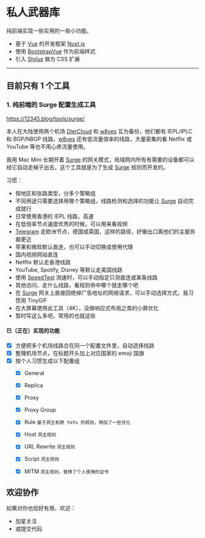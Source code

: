 # 私人武器库

纯前端实现一些实用的一些小功能。

- 基于 [Vue](https://vuejs.org/) 的开发框架 [Nuxt.js](https://nuxtjs.org/)
- 使用 [BootstrapVue](https://bootstrap-vue.org/) 作为前端样式
- 引入 [Stylus](https://www.stylus.com/) 做为 CSS 扩展

------

## 目前只有 1 个工具

### 1. 纯前端的 Surge 配置生成工具

https://12345.blog/tools/surge/

本人在大陆使用两个机场 [DlerCloud][Dler] 和 [w8ves][w8ves] 互为备份，他们都有 IEPL/IPLC 和 BGP/NBGP 线路，[w8ves][w8ves] 还有低流量倍率的线路，大量密集的看 Netflix 或 YouTube 等也不用心疼流量使用。

我用 Mac Mini 长期开着 [Surge][Surge] 的网关模式，局域网内所有有需要的设备都可以经它自动走梯子出去，这个工具就是为了生成 [Surge][Surge] 规则而开发的。

习惯：

- 按地区和张路类型，分多个策略组
- 不同用途只需要选择用哪个策略组，线路检测和选择的功能让 [Surge][Surge] 自动完成就行
- 日常使用香港的 IEPL 线路，高速
- 在低倍率节点速度优秀的时候，可以用来看视频
- [Telegram][Telegram] 走欧洲节点，德国或英国，这样的路径，好像出口离他们的主服务器更近
- 苹果和微软默认直连，也可以手动切换成使用代理
- 国内视频网站直连
- Netflix 默认走香港线路
- YouTube, Spotify, Disney 等默认走美国线路
- 使用 [SpeedTest][SpeedTest] 测速时，可以手动指定只测直连或某条线路
- 其他访问，走什么线路，看规则命中哪个就走哪个吧
- 在 [Surge][Surge] 网关上直接回绝掉广告地址的网络请求，可以手动选择方式，我习惯用 TinyGIF
- 在大屏幕使用此工具（4K），没做响应式布局之类的小屏优化
- 暂时写这么多吧，常用的也就这些

#### 已（正在）实现的功能

- [x] 方便把多个机场线路合在同一个配置文件里，自动选择线路
- [x] 整理机场节点，在标题开头加上对应国家的 emoji 国旗
- [x] 按个人习惯生成以下配置组
  - [x] General
  - [x] Replica
  - [x] Proxy
  - [x] Proxy Group
  - [x] Rule `基于洞主和原 YoYu 的规则，稍加了一些优化`
  - [x] Host `洞主规则`
  - [x] URL Rewrite `洞主规则`
  - [x] Script `洞主规则`
  - [x] MITM `洞主规则，替换了个人使用的证书`


## 欢迎协作

如果对你也恰好有用，欢迎：

- 加星关注
- 或提交代码


[Dler]: https://bit.ly/getdler
[w8ves]: https://bit.ly/w8ves
[Surge]: https://nssurge.com/
[Telegram]: https://telegram.org/
[SpeedTest]: https://www.speedtest.net/
